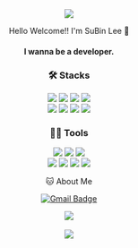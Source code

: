 <div align="center">

<div align=center>
	<img src="https://capsule-render.vercel.app/api?type=waving&color=auto&height=200&section=header&text=Subin%20Github!&fontSize=90" />	
</div>

 <p>
   Hello Welcome!! I'm SuBin Lee 👋 

  #### I wanna be a developer.  
 </p>


### 🛠️ Stacks 
<!-- <img src="https://img.shields.io/badge/아이콘내용-바탕색?style=flat&logo=로고이름&logoColor=white"/> -->
<p>
  <img src="https://img.shields.io/badge/Java-007396?style=flat-square&logo=Java&logoColor=white"/> 
  <img src="https://img.shields.io/badge/JavaScript-F7DF1E?style=flat-square&logo=JavaScript&logoColor=white"/>  
  <img src="https://img.shields.io/badge/HTML5-E34F26?style=flat-square&logo=HTML5&logoColor=white"/> 
  <img src="https://img.shields.io/badge/CSS3-1572B6?style=flat-square&logo=CSS3&logoColor=white"/> </br>
  <img src="https://img.shields.io/badge/styled components-DB7093?style=flat-square&logo=styled-components&logoColor=white"/> 
  <img src="https://img.shields.io/badge/SPRINGBOOT-6DB33F?style=flat-square&logo=SPRINGBOOT&logoColor=white"/> 
  <img src="https://img.shields.io/badge/ORACLE-F80000?style=flat-square&logo=ORACLE&logoColor=white"/> 
  <img src="https://img.shields.io/badge/MYSQL-4479A1?style=flat-square&logo=MYSQL&logoColor=white"/>
</p>


### 💪🏼 Tools 

 <p>
  <img src="https://img.shields.io/badge/Visual Studio Code-007ACC?style=flat-square&logo=Visual Studio Code&logoColor=white"/>  
  <img src="https://img.shields.io/badge/Eclipse IDE-2C2255?style=flat-square&logo=Eclipse IDE&logoColor=white"/> 
  <img src="https://img.shields.io/badge/IntelliJ IDEA-000000?style=flat-square&logo=IntelliJ IDEA&logoColor=white"/> </br>
  <img src="https://img.shields.io/badge/GitHub-181717?style=flat-square&logo=GitHub&logoColor=white"/> 
  <img src="https://img.shields.io/badge/Bootstrap-7952B3?style=flat-square&logo=Bootstrap&logoColor=white"/> 
  <img src="https://img.shields.io/badge/Amazon Aws-232F3E?style=flat-square&logo=Amazon Aws&logoColor=white"/> 
  <img src="https://img.shields.io/badge/Notion-000000?style=flat-square&logo=Notion&logoColor=white"/>
 </p>

🐱 About Me

[![Gmail Badge](https://img.shields.io/badge/Gmail-d14836?style=flat-square&logo=Gmail&logoColor=white&link=mailto:ljd0004@gmail.com)](ljd0004@gmail.com)
<!--   [![Notion Badge](https://img.shields.io/badge/Notion-000000?style=flat-square&logo=Notion&logoColor=white&link=https://joyous-pansy-314.notion.site/1612a809df194bb892e7dc0f4947c300)](https://joyous-pansy-314.notion.site/1612a809df194bb892e7dc0f4947c300) -->

<!-- <img src="https://github-readme-stats.vercel.app/api/top-langs/?username=본인아이디&layout=compact"><br><br>
<img src="https://github-readme-stats.vercel.app/api?username=본인아이디&show_icons=true"> -->
<img src="https://github-readme-stats.vercel.app/api/top-langs/?username=Subineee9479&layout=compact"><br><br>
<img src="https://github-readme-stats.vercel.app/api?username=Subineee9479&show_icons=true">

</div>
